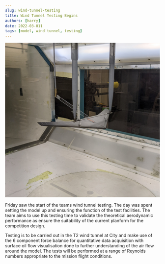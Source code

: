 ```yaml
---
slug: wind-tunnel-testing
title: Wind Tunnel Testing Begins 
authors: [harry]
date: 2022-03-011
tags: [model, wind tunnel, testing]
---
```


![](./images/tunnel_test.jpg)

Friday saw the start of the teams wind tunnel testing. The day was spent setting the model up and ensuring the function of the test facilities. The team aims to use this testing time to validate the theoretical aerodynamic performance as ensure the suitability of the current planform for the competition design.

<!-- truncate -->

Testing is to be carried out in the T2 wind tunnel at City and make use of the 6 component force balance for quantitative data acquisition with surface oil flow visualisation done to further understanding of the air flow around the model. The tests will be performed at a range of Reynolds numbers appropriate to the mission flight conditions.
